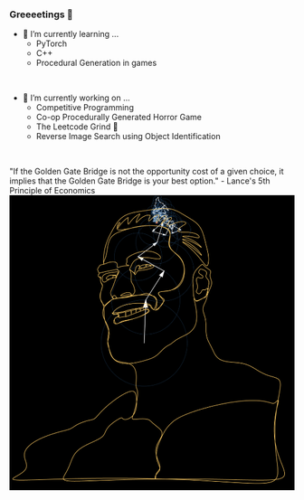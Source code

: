 ### Greeeetings 🦍

- 🌱 I’m currently learning ...
  - PyTorch
  - C++
  - Procedural Generation in games

<br />

- 🔭 I’m currently working on ...
  - Competitive Programming
  - Co-op Procedurally Generated Horror Game
  - The Leetcode Grind 💪
  - Reverse Image Search using Object Identification
 
<br />
  
"If the Golden Gate Bridge is not the opportunity cost of a given choice, it implies that the Golden Gate Bridge is your best option." - Lance's 5th Principle of Economics
<br />
<img src="https://github.com/Wowe-Peanut/Complex-Fourier-Series-Drawings/blob/main/cs%20majors.PNG" width="600">
